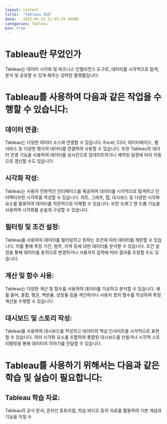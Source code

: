 ```yaml
---
layout: content
title:  "Tableau 개념"
date:   2023-05-25 12:45:29 +0900
categories: Tableau
pin: true
---
```



Tableau란 무었인가
===============

Tableau는 데이터 시각화 및 비즈니스 인텔리전스 도구로, 데이터를 시각적으로 탐색, 분석 및 공유할 수 있게 해주는 강력한 플랫폼입니다. 

# Tableau를 사용하여 다음과 같은 작업을 수행할 수 있습니다:

## 데이터 연결: 
Tableau는 다양한 데이터 소스와 연결할 수 있습니다. Excel, CSV, 데이터베이스, 웹 서비스 등 다양한 형식의 데이터를 연결하여 사용할 수 있습니다. 또한 Tableau의 데이터 연결 기능을 사용하여 데이터를 실시간으로 업데이트하거나 예약된 일정에 따라 자동으로 갱신할 수도 있습니다.

## 시각화 작성: 
Tableau는 사용자 친화적인 인터페이스를 제공하여 데이터를 시각적으로 탐색하고 인터랙티브한 시각화를 작성할 수 있습니다. 차트, 그래프, 맵, 대시보드 등 다양한 시각화 요소를 활용하여 데이터를 직관적으로 이해할 수 있습니다. 또한 드래그 앤 드롭 기능을 사용하여 시각화를 손쉽게 구성할 수 있습니다.

## 필터링 및 조건 설정: 
Tableau를 사용하여 데이터를 필터링하고 원하는 조건에 따라 데이터를 제한할 수 있습니다. 이를 통해 특정 기간, 범주, 지역 등에 대한 데이터를 분석할 수 있습니다. 조건 설정을 통해 데이터를 동적으로 변경하거나 사용자의 입력에 따라 결과를 조정할 수도 있습니다.
## 계산 및 함수 사용: 
Tableau는 다양한 계산 및 함수를 사용하여 데이터를 가공하고 분석할 수 있습니다. 예를 들어, 총합, 평균, 백분율, 성장율 등을 계산하거나 사용자 정의 함수를 작성하여 특정 계산을 수행할 수 있습니다.

## 대시보드 및 스토리 작성: 
Tableau를 사용하여 대시보드를 작성하고 데이터의 핵심 인사이트를 시각적으로 표현할 수 있습니다. 여러 시각화 요소를 조합하여 통합된 대시보드를 만들거나 시각적 스토리텔링을 통해 데이터의 이야기를 전달할 수 있습니다.

# Tableau를 사용하기 위해서는 다음과 같은 학습 및 실습이 필요합니다:

## Tableau 학습 자료: 
Tableau의 공식 문서, 온라인 튜토리얼, 학습 비디오 등의 자료를 활용하여 기본 개념과 기능을 익힐 수